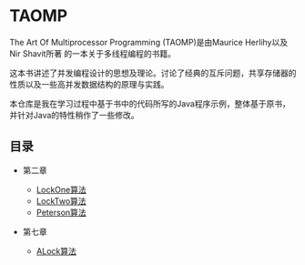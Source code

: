# TAOMP
The Art Of Multiprocessor Programming (TAOMP)是由Maurice Herlihy以及Nir Shavit所著
的一本关于多线程编程的书籍。

这本书讲述了并发编程设计的思想及理论。讨论了经典的互斥问题，共享存储器的性质以及一些高并发数据结构的原理与实践。

本仓库是我在学习过程中基于书中的代码所写的Java程序示例，整体基于原书，并针对Java的特性稍作了一些修改。

## 目录

* 第二章
  *  [LockOne算法](src/main/java/com/github/mottox/taomp/concurrent/LockOne.java)
  *  [LockTwo算法](src/main/java/com/github/mottox/taomp/concurrent/LockTwo.java)
  *  [Peterson算法](src/main/java/com/github/mottox/taomp/concurrent/Peterson.java)

* 第七章
  *  [ALock算法](src/main/java/com/github/mottox/taomp/concurrent/ALock.java)

